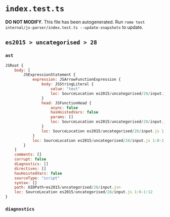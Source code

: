 # `index.test.ts`

**DO NOT MODIFY**. This file has been autogenerated. Run `rome test internal/js-parser/index.test.ts --update-snapshots` to update.

## `es2015 > uncategorised > 28`

### `ast`

```javascript
JSRoot {
	body: [
		JSExpressionStatement {
			expression: JSArrowFunctionExpression {
				body: JSStringLiteral {
					value: "test"
					loc: SourceLocation es2015/uncategorised/28/input.js 1:6-1:12
				}
				head: JSFunctionHead {
					async: false
					hasHoistedVars: false
					params: []
					loc: SourceLocation es2015/uncategorised/28/input.js 1:0-1:5
				}
				loc: SourceLocation es2015/uncategorised/28/input.js 1:0-1:12
			}
			loc: SourceLocation es2015/uncategorised/28/input.js 1:0-1:12
		}
	]
	comments: []
	corrupt: false
	diagnostics: []
	directives: []
	hasHoistedVars: false
	sourceType: "script"
	syntax: []
	path: UIDPath<es2015/uncategorised/28/input.js>
	loc: SourceLocation es2015/uncategorised/28/input.js 1:0-1:12
}
```

### `diagnostics`

```

```
